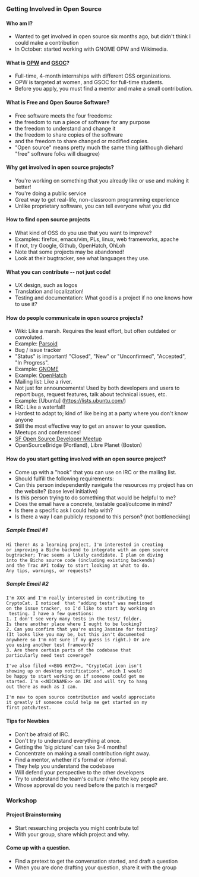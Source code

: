 ### Getting Involved in Open Source

#### Who am I?
* Wanted to get involved in open source six months ago, but didn't think I could make a contribution
* In October: started working with GNOME OPW and Wikimedia.

#### What is [OPW](https://wiki.gnome.org/OutreachProgramForWomen) and [GSOC](http://www.mediawiki.org/wiki/Google_Summer_of_Code_2014)?
* Full-time, 4-month internships with different OSS organizations.
* OPW is targeted at women, and GSOC for full-time students.
* Before you apply, you must find a mentor and make a small contribution.

#### What is Free and Open Source Software?
* Free software meets the four freedoms:
 * the freedom to run a piece of software for any purpose
 * the freedom to understand and change it
 * the freedom to share copies of the software
 * and the freedom to share changed or modified copies.
* "Open source" means pretty much the same thing (although diehard "free" software folks will disagree)

#### Why get involved in open source projects?
* You're working on something that you already like or use and making it better!
* You're doing a public service
* Great way to get real-life, non-classroom programming experience
* Unlike proprietary software, you can tell everyone what you did

#### How to find open source projects
* What kind of OSS do you use that you want to improve?
* Examples: firefox, emacs/vim, PLs, linux, web frameworks, apache
* If not, try Google, Github, OpenHatch, OhLoh
 * Note that some projects may be abandoned!
 * Look at their bugtracker, see what languages they use.

#### What you can contribute -- not just code!
* UX design, such as logos
* Translation and localization!
* Testing and documentation: What good is a project if no one knows how to use it? 

#### How do people communicate in open source projects?
* Wiki: Like a marsh. Requires the least effort, but often outdated or convoluted.
 * Example: [Parsoid](www.mediawiki.org/wiki/Parsoid)
* Bug / issue tracker
 * "Status" is important! "Closed", "New" or "Unconfirmed", "Accepted", "In Progress".
 * Example: [GNOME](https://bugzilla.gnome.org/buglist.cgi?bug_status=UNCONFIRMED&bug_status=NEW&bug_status=ASSIGNED&bug_status=REOPENED&product=Gnumeric&query_format=advanced&order=bug_status%2Cpriority%2Cassigned_to%2Cbug_id&query_based_on=)
 * Example: [OpenHatch](http://openhatch.org/bugs/)
* Mailing list: Like a river.
 * Not just for announcements! Used by both developers and users to report bugs, request features, talk about technical issues, etc.
 * Example: [Ubuntu] (https://lists.ubuntu.com/)
* IRC: Like a waterfall!
 * Hardest to adapt to; kind of like being at a party where you don't know anyone
 * Still the most effective way to get an answer to your question.
* Meetups and conferences!
 * [SF Open Source Developer Meetup](http://www.meetup.com/San-Francisco-Open-Source-Developers/)
 * OpenSourceBridge (Portland), Libre Planet (Boston)

#### How do you start getting involved with an open source project?
* Come up with a "hook" that you can use on IRC or the mailing list. 
* Should fulfill the following requirements:
 * Can this person independently navigate the resources my project has on the website? (base level initiative)
 * Is this person trying to do something that would be helpful to me?
 * Does the email have a concrete, testable goal/outcome in mind?
 * Is there a specific ask I could help with?
 * Is there a way I can publicly respond to this person? (not bottlenecking)

##### Sample Email #1
```
Hi there! As a learning project, I'm interested in creating
or improving a Bicho backend to integrate with an open source
bugtracker; Trac seems a likely candidate. I plan on diving
into the Bicho source code (including existing backends)
and the Trac API today to start looking at what to do. 
Any tips, warnings, or requests?
```

##### Sample Email #2
```
I'm XXX and I'm really interested in contributing to
CryptoCat. I noticed  that "adding tests" was mentioned
on the issue tracker, so I'd like to start by working on
 testing. I have a few questions:
1. I don't see very many tests in the test/ folder.
Is there another place where I ought to be looking?
2. Can you confirm that you're using Jasmine for testing?
(It looks like you may be, but this isn't documented 
anywhere so I'm not sure if my guess is right.) Or are
you using another test framework?
3. Are there certain parts of the codebase that
particularly need test coverage?

I've also filed <<BUG #XYZ>>, "CryptoCat icon isn't 
showing up on desktop notifications", which I would
be happy to start working on if someone could get me
started. I'm <<NICKNAME>> on IRC and will try to hang
out there as much as I can. 

I'm new to open source contribution and would appreciate
it greatly if someone could help me get started on my
first patch/test.
```

#### Tips for Newbies
* Don't be afraid of IRC.
* Don't try to understand everything at once.
 * Getting the 'big picture' can take 3-4 months!
 * Concentrate on making a small contribution right away.
* Find a mentor, whether it's formal or informal.
 * They help you understand the codebase
 * Will defend your perspective to the other developers
* Try to understand the team's culture / who the key people are.
 * Whose approval do you need before the patch is merged?


### Workshop

#### Project Brainstorming
* Start researching projects you might contribute to!
* With your group, share which project and why.

#### Come up with a question.
* Find a pretext to get the conversation started, and draft a question
* When you are done drafting your question, share it with the group
